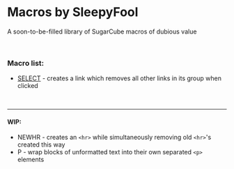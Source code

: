 # Macros by SleepyFool
A soon-to-be-filled library of SugarCube macros of dubious value

&nbsp;

### Macro list:

  - [SELECT](https://github.com/SleepyFool-gh/Sleepy-macros/tree/main/SELECT%20macro) - creates a link which removes all other links in its group when clicked

&nbsp;

___

#### WIP:

  - NEWHR - creates an `<hr>` while simultaneously removing old `<hr>`'s created this way
  - P - wrap blocks of unformatted text into their own separated `<p>` elements
